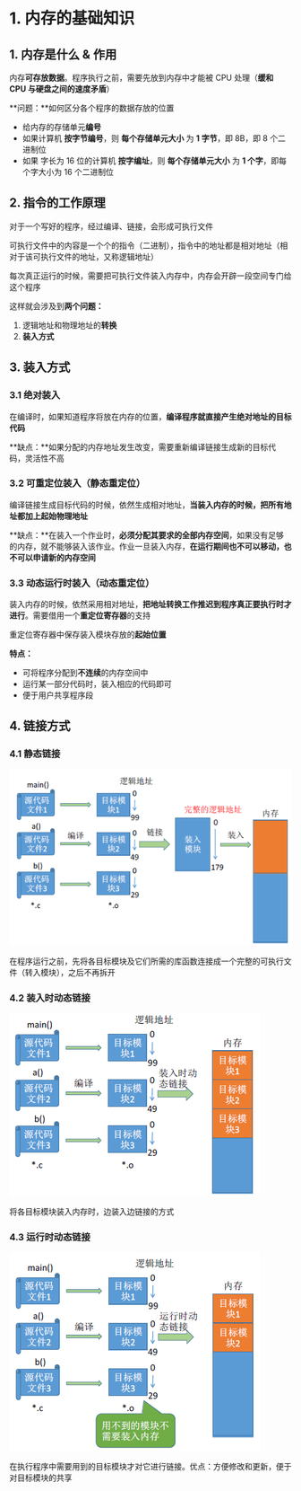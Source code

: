 # 1. 内存的基础知识

## 1. 内存是什么 & 作用

内存**可存放数据**。程序执行之前，需要先放到内存中才能被 CPU 处理（**缓和 CPU 与硬盘之间的速度矛盾**）

**问题：**如何区分各个程序的数据存放的位置

* 给内存的存储单元**编号**
* 如果计算机 **按字节编号**，则 **每个存储单元大小** 为 **1 字节**，即 8B，即 8 个二进制位
* 如果 字长为 16 位的计算机 **按字编址**，则 **每个存储单元大小** 为 **1 个字**，即每个字大小为 16 个二进制位

## 2. 指令的工作原理

对于一个写好的程序，经过编译、链接，会形成可执行文件

可执行文件中的内容是一个个的指令（二进制），指令中的地址都是相对地址（相对于该可执行文件的地址，又称逻辑地址）

每次真正运行的时候，需要把可执行文件装入内存中，内存会开辟一段空间专门给这个程序

这样就会涉及到**两个问题：**

1. 逻辑地址和物理地址的**转换**
2. **装入方式**

## 3. 装入方式

### 3.1 绝对装入

在编译时，如果知道程序将放在内存的位置，**编译程序就直接产生绝对地址的目标代码**

**缺点：**如果分配的内存地址发生改变，需要重新编译链接生成新的目标代码，灵活性不高

### 3.2 可重定位装入（静态重定位）

编译链接生成目标代码的时候，依然生成相对地址，**当装入内存的时候，把所有地址都加上起始物理地址**

**缺点：**在装入一个作业时，**必须分配其要求的全部内存空间**，如果没有足够的内存，就不能够装入该作业。作业一旦装入内存，**在运行期间也不可以移动，也不可以申请新的内存空间**

### 3.3 动态运行时装入（动态重定位）

装入内存的时候，依然采用相对地址，**把地址转换工作推迟到程序真正要执行时才进行**。需要借用一个**重定位寄存器**的支持

重定位寄存器中保存装入模块存放的**起始位置**

**特点：**

* 可将程序分配到**不连续**的内存空间中
* 运行某一部分代码时，装入相应的代码即可
* 便于用户共享程序段

## 4. 链接方式

### 4.1 静态链接

![](../.gitbook/assets/image%20%2822%29.png)

在程序运行之前，先将各目标模块及它们所需的库函数连接成一个完整的可执行文件（转入模块），之后不再拆开

### 4.2 装入时动态链接

![](../.gitbook/assets/image%20%2834%29.png)

将各目标模块装入内存时，边装入边链接的方式

### 4.3 运行时动态链接

![](../.gitbook/assets/image%20%2837%29.png)

在执行程序中需要用到的目标模块才对它进行链接。优点：方便修改和更新，便于对目标模块的共享





